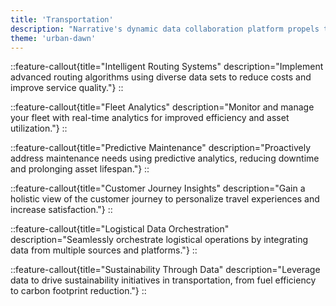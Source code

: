 ```yaml
---
title: 'Transportation'
description: "Narrative's dynamic data collaboration platform propels the transportation industry forward, optimizing logistics and enhancing passenger experiences."
theme: 'urban-dawn'
---
```

::feature-callout{title="Intelligent Routing Systems" description="Implement advanced routing algorithms using diverse data sets to reduce costs and improve service quality."}
::

::feature-callout{title="Fleet Analytics" description="Monitor and manage your fleet with real-time analytics for improved efficiency and asset utilization."}
::

::feature-callout{title="Predictive Maintenance" description="Proactively address maintenance needs using predictive analytics, reducing downtime and prolonging asset lifespan."}
::

::feature-callout{title="Customer Journey Insights" description="Gain a holistic view of the customer journey to personalize travel experiences and increase satisfaction."}
::

::feature-callout{title="Logistical Data Orchestration" description="Seamlessly orchestrate logistical operations by integrating data from multiple sources and platforms."}
::

::feature-callout{title="Sustainability Through Data" description="Leverage data to drive sustainability initiatives in transportation, from fuel efficiency to carbon footprint reduction."}
::